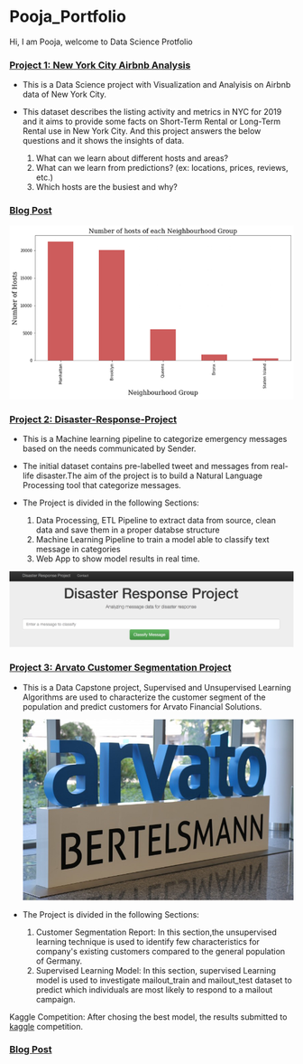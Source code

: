 # Pooja_Portfolio

  Hi, I am Pooja, welcome to Data Science Protfolio


### [Project 1: New York City Airbnb Analysis](https://github.com/poojapatel26/New-York-City-Airbnb) 

* This is a Data Science project with Visualization and Analyisis on Airbnb data of New York City.

* This dataset describes the listing activity and metrics in NYC for 2019 and it aims to provide some facts on Short-Term  Rental or Long-Term Rental use in New York City. And this project answers the below questions and it shows the insights of data.
  1. What can we learn about different hosts and areas?
  2. What can we learn from predictions? (ex: locations, prices, reviews, etc.)
  3. Which hosts are the busiest and why?
  
### [Blog Post](https://medium.com/@poojapatel26/analysis-of-airbnb-data-nyc-2019-eecc84d9852a)    
  
 ![](images/NYC_Airbnb%20Figure.png)


### [Project 2: Disaster-Response-Project](https://github.com/poojapatel26/Disaster-Response-Project) 

* This is a Machine learning pipeline to categorize emergency messages based on the needs communicated by Sender.
* The initial dataset contains pre-labelled tweet and messages from real-life disaster.The aim of the project is to build a   Natural Language Processing tool that categorize messages.

* The Project is divided in the following Sections:
  1. Data Processing, ETL Pipeline to extract data from source, clean data and save them in a proper databse structure
  2. Machine Learning Pipeline to train a model able to classify text message in categories
  3. Web App to show model results in real time.
 
 ![](images/Disaster_response_project.png)
 
 
 
 ### [Project 3: Arvato Customer Segmentation Project](https://github.com/poojapatel26/Arvato-Bertelsmann-Customer-Segmentation-Project) 
 
* This is a Data Capstone project, Supervised and Unsupervised Learning Algorithms are used to characterize the customer segment of the population and predict   customers for Arvato Financial Solutions.

     ![](images/Arvato_Customer_Segmentation.jpeg)

* The Project is divided in the following Sections:
  1. Customer Segmentation Report: In this section,the unsupervised learning technique is used to identify few characteristics for company's existing customers      compared to the general population of Germany.
  2. Supervised Learning Model: In this section, supervised Learning model is used to investigate mailout_train and mailout_test dataset to predict which            individuals are most likely to respond to a mailout campaign.

Kaggle Competition: After chosing the best model, the results submitted to [kaggle](http://www.kaggle.com/t/21e6d45d4c574c7fa2d868f0e8c83140) competition.

### [Blog Post](https://medium.com/@poojapatel26/customer-segmentation-report-for-arvato-financial-solutions-e8389955a67b)
 
 
 
 


